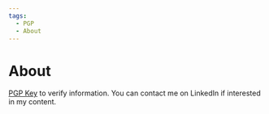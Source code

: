 ```yaml
---
tags:
  - PGP
  - About
---
```


# About

[PGP Key](/key.asc) to verify information. You can contact me on LinkedIn if interested in my content.